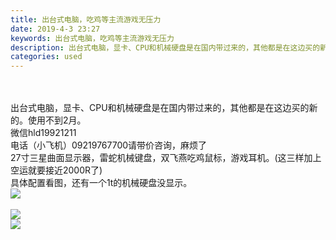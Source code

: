 ```yaml
---
title: 出台式电脑，吃鸡等主流游戏无压力
date: 2019-4-3 23:27
keywords: 出台式电脑，吃鸡等主流游戏无压力
description: 出台式电脑，显卡、CPU和机械硬盘是在国内带过来的，其他都是在这边买的新的。使用不到2月。微信hld19921211电话（小飞机）09219767700请带价咨询，麻烦了27寸三星曲面显示器，雷蛇机械键盘，双飞燕吃鸡鼠标，游戏耳机。(这三样
categories: used
---
```

<td class="t_f" id="postmessage_3388292">

<br/>
<br/>
出台式电脑，显卡、CPU和机械硬盘是在国内带过来的，其他都是在这边买的新的。使用不到2月。<br/>
微信hld19921211<br/>
电话（小飞机）09219767700请带价咨询，麻烦了<br/>
27寸三星曲面显示器，雷蛇机械键盘，双飞燕吃鸡鼠标，游戏耳机。(这三样加上空运就要接近2000R了)<br/>
具体配置看图，还有一个1t的机械硬盘没显示。<br/>

<img aid="1130201" data-cf-modified-757427ea9121a34e3750c237-="" file="data/attachment/forum/201904/03/232444o86xccc6u560xcu8.png.thumb.jpg" id="aimg_1130201" inpost="1" onclick="" onmouseover="" src="http://www.flw.ph/data/attachment/forum/201904/03/232444o86xccc6u560xcu8.png" style="cursor:pointer" zoomfile="data/attachment/forum/201904/03/232444o86xccc6u560xcu8.png"/>


<br/>
<br/>

<img aid="1130202" data-cf-modified-757427ea9121a34e3750c237-="" file="data/attachment/forum/201904/03/232538yqipziloy1ieqvog.jpg.thumb.jpg" id="aimg_1130202" inpost="1" onclick="" onmouseover="" src="http://www.flw.ph/data/attachment/forum/201904/03/232538yqipziloy1ieqvog.jpg" style="cursor:pointer" zoomfile="data/attachment/forum/201904/03/232538yqipziloy1ieqvog.jpg"/>


<br/>

<img aid="1130203" data-cf-modified-757427ea9121a34e3750c237-="" file="data/attachment/forum/201904/03/232538jxwjjzxvqxtl03yy.jpg.thumb.jpg" id="aimg_1130203" inpost="1" onclick="" onmouseover="" src="http://www.flw.ph/data/attachment/forum/201904/03/232538jxwjjzxvqxtl03yy.jpg" style="cursor:pointer" zoomfile="data/attachment/forum/201904/03/232538jxwjjzxvqxtl03yy.jpg"/>


<br/>
<br/>
</td>
